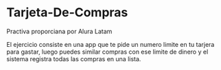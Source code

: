 # Tarjeta-De-Compras

Practiva proporciana por Alura Latam

El ejercicio consiste en una app que te pide un numero limite en tu tarjera para gastar, luego puedes similar compras con ese limite de dinero y el sistema registra todas las compras en una lista.
